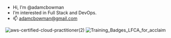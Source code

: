 - Hi, I’m @adamcbowman
- I’m interested in Full Stack and DevOps. 
- 📫 adamcbowman@gmail.com

<!---
adamcbowman/adamcbowman is a ✨ special ✨ repository because its `README.md` (this file) appears on your GitHub profile.
You can click the Preview link to take a look at your changes.
--->
![aws-certified-cloud-practitioner(2)](https://github.com/user-attachments/assets/6d3bad94-1a79-4511-88bf-8baf9dcde698)
![Training_Badges_LFCA_for_acclaim](https://github.com/user-attachments/assets/5b7d900b-ae62-4571-bb7e-72545d7445e9)
